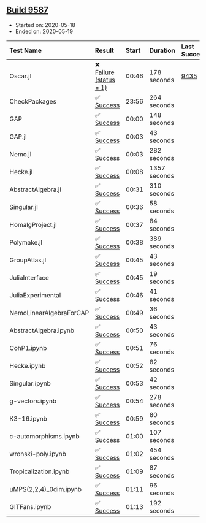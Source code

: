 ## [Build 9587](https://oscarci.mathematik.uni-kl.de/job/oscar/9587/)

* Started on: 2020-05-18
* Ended on: 2020-05-19

| Test Name    | Result | Start | Duration | Last Success | First Failure |
|:-------------|:-------|:------|:---------|:-------------|:--------------|
| Oscar.jl | ❌ [Failure (status = 1)](https://oscarci.mathematik.uni-kl.de/job/oscar/9587/artifact/logs/build-9587/Oscar.jl.log) | 00:46 | 178 seconds | [9435](https://oscarci.mathematik.uni-kl.de/job/oscar/9435/) | [9436](https://oscarci.mathematik.uni-kl.de/job/oscar/9436/) |
| CheckPackages | ✅ [Success](https://oscarci.mathematik.uni-kl.de/job/oscar/9587/artifact/logs/build-9587/CheckPackages.log) | 23:56 | 264 seconds |  |  |
| GAP | ✅ [Success](https://oscarci.mathematik.uni-kl.de/job/oscar/9587/artifact/logs/build-9587/GAP.log) | 00:00 | 148 seconds |  |  |
| GAP.jl | ✅ [Success](https://oscarci.mathematik.uni-kl.de/job/oscar/9587/artifact/logs/build-9587/GAP.jl.log) | 00:03 | 43 seconds |  |  |
| Nemo.jl | ✅ [Success](https://oscarci.mathematik.uni-kl.de/job/oscar/9587/artifact/logs/build-9587/Nemo.jl.log) | 00:03 | 282 seconds |  |  |
| Hecke.jl | ✅ [Success](https://oscarci.mathematik.uni-kl.de/job/oscar/9587/artifact/logs/build-9587/Hecke.jl.log) | 00:08 | 1357 seconds |  |  |
| AbstractAlgebra.jl | ✅ [Success](https://oscarci.mathematik.uni-kl.de/job/oscar/9587/artifact/logs/build-9587/AbstractAlgebra.jl.log) | 00:31 | 310 seconds |  |  |
| Singular.jl | ✅ [Success](https://oscarci.mathematik.uni-kl.de/job/oscar/9587/artifact/logs/build-9587/Singular.jl.log) | 00:36 | 58 seconds |  |  |
| HomalgProject.jl | ✅ [Success](https://oscarci.mathematik.uni-kl.de/job/oscar/9587/artifact/logs/build-9587/HomalgProject.jl.log) | 00:37 | 84 seconds |  |  |
| Polymake.jl | ✅ [Success](https://oscarci.mathematik.uni-kl.de/job/oscar/9587/artifact/logs/build-9587/Polymake.jl.log) | 00:38 | 389 seconds |  |  |
| GroupAtlas.jl | ✅ [Success](https://oscarci.mathematik.uni-kl.de/job/oscar/9587/artifact/logs/build-9587/GroupAtlas.jl.log) | 00:45 | 43 seconds |  |  |
| JuliaInterface | ✅ [Success](https://oscarci.mathematik.uni-kl.de/job/oscar/9587/artifact/logs/build-9587/JuliaInterface.log) | 00:45 | 19 seconds |  |  |
| JuliaExperimental | ✅ [Success](https://oscarci.mathematik.uni-kl.de/job/oscar/9587/artifact/logs/build-9587/JuliaExperimental.log) | 00:46 | 41 seconds |  |  |
| NemoLinearAlgebraForCAP | ✅ [Success](https://oscarci.mathematik.uni-kl.de/job/oscar/9587/artifact/logs/build-9587/NemoLinearAlgebraForCAP.log) | 00:49 | 36 seconds |  |  |
| AbstractAlgebra.ipynb | ✅ [Success](https://oscarci.mathematik.uni-kl.de/job/oscar/9587/artifact/logs/build-9587/AbstractAlgebra.ipynb.log) | 00:50 | 43 seconds |  |  |
| CohP1.ipynb | ✅ [Success](https://oscarci.mathematik.uni-kl.de/job/oscar/9587/artifact/logs/build-9587/CohP1.ipynb.log) | 00:51 | 76 seconds |  |  |
| Hecke.ipynb | ✅ [Success](https://oscarci.mathematik.uni-kl.de/job/oscar/9587/artifact/logs/build-9587/Hecke.ipynb.log) | 00:52 | 82 seconds |  |  |
| Singular.ipynb | ✅ [Success](https://oscarci.mathematik.uni-kl.de/job/oscar/9587/artifact/logs/build-9587/Singular.ipynb.log) | 00:53 | 42 seconds |  |  |
| g-vectors.ipynb | ✅ [Success](https://oscarci.mathematik.uni-kl.de/job/oscar/9587/artifact/logs/build-9587/g-vectors.ipynb.log) | 00:54 | 278 seconds |  |  |
| K3-16.ipynb | ✅ [Success](https://oscarci.mathematik.uni-kl.de/job/oscar/9587/artifact/logs/build-9587/K3-16.ipynb.log) | 00:59 | 80 seconds |  |  |
| c-automorphisms.ipynb | ✅ [Success](https://oscarci.mathematik.uni-kl.de/job/oscar/9587/artifact/logs/build-9587/c-automorphisms.ipynb.log) | 01:00 | 107 seconds |  |  |
| wronski-poly.ipynb | ✅ [Success](https://oscarci.mathematik.uni-kl.de/job/oscar/9587/artifact/logs/build-9587/wronski-poly.ipynb.log) | 01:02 | 454 seconds |  |  |
| Tropicalization.ipynb | ✅ [Success](https://oscarci.mathematik.uni-kl.de/job/oscar/9587/artifact/logs/build-9587/Tropicalization.ipynb.log) | 01:09 | 87 seconds |  |  |
| uMPS(2,2,4)_0dim.ipynb | ✅ [Success](https://oscarci.mathematik.uni-kl.de/job/oscar/9587/artifact/logs/build-9587/uMPS-2-2-4-_0dim.ipynb.log) | 01:11 | 96 seconds |  |  |
| GITFans.ipynb | ✅ [Success](https://oscarci.mathematik.uni-kl.de/job/oscar/9587/artifact/logs/build-9587/GITFans.ipynb.log) | 01:13 | 192 seconds |  |  |
